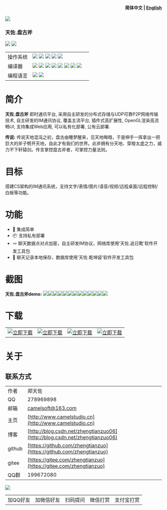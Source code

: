 <h4 align="right">简体中文 | <strong><a href="README_en.md">English</a></strong></h4>

![](img/logo.png)

### 天佐.盘古斧

![](https://img.shields.io/badge/release-1.0.0.0-blue.svg)
![](https://img.shields.io/badge/date-24.1.1-orange.svg)

||||
|--|--|--|
|操作系统|![](https://img.shields.io/badge/os-windows_7+-blue.svg) ![](https://img.shields.io/badge/os-macos_10.14+-lightgrey.svg) ![](https://img.shields.io/badge/os-ubuntu_20.04+-orange.svg) ![](https://img.shields.io/badge/os-android_5.0+-green.svg) ![](https://img.shields.io/badge/os-ios_12.0+-lightgrey.svg)||
|编译器|![](https://img.shields.io/badge/c++-11-blue.svg) ![](https://img.shields.io/badge/msvc-14.0-blue.svg) ![](https://img.shields.io/badge/msvc-14.1-blue.svg) ![](https://img.shields.io/badge/msvc-14.2-blue.svg) ![](https://img.shields.io/badge/msvc-14.3-blue.svg) ![](https://img.shields.io/badge/ndk-21.3-green.svg) ![](https://img.shields.io/badge/llvm-10.0-lightgrey.svg) ![](https://img.shields.io/badge/gcc-9.4-orange.svg)||
|编程语言|![](img/C.png) ![](img/C__.png)||

# 简介

**天佐.盘古斧** 即时通讯平台, 采用自主研发的分布式存储与UDP可靠P2P网络传输技术, 自主研发的IM通讯协议, 覆盖主流平台, 插件式高扩展性, OpenGL渲染高流畅UI, 支持集成Web应用, 可以私有化部署, 公有云部署.

**传说:**
传说天地混沌之初，盘古由睡梦醒来，见天地晦暗，于是伸手一挥拿出一把巨大的斧子劈开天地，自此才有我们的世界。此斧拥有分天地、穿梭太虚之力，威力不下轩辕剑。传言掌控盘古斧者，可掌控力量法则。

# 目标
搭建CS架构的IM通讯系统，支持文字/表情/图片/语音/视频/远程桌面/远程控制/白板等功能。

# 功能

- 🧩 集成简单
- 📦 支持私有部署
- 🪢 聊天数据点对点加密，自主研发IM协议，网络库使用'天佐.追日靴'软件开发工具包
- 📒 聊天记录本地保存，数据库使用'天佐.乾坤袋'软件开发工具包

# 截图

**天佐.盘古斧demo:**
<img src="./img/1.png"/><img src="./img/2.png"/><img src="./img/3.png"/><img src="./img/4.png"/><img src="./img/5.png"/><img src="./img/6.png"/><img src="./img/7.png"/><img src="./img/8.png"/><img src="./img/9.png"/><img src="./img/10.png"/><img src="./img/11.png"/><img src="./img/12.png"/><img src="./img/13.png"/>


# 下载

|||||
|--|--|--|--|
|[![立即下载](img/com_btnGitHub.svg)](https://github.com/zhengtianzuo/tianzuo.Pangu/releases)|[![立即下载](img/com_btnGitee.svg)](https://gitee.com/zhengtianzuo/tianzuo.Pangu/releases)|[![立即下载](img/down_baidu.svg)](https://pan.baidu.com/s/1sPGPbHAd0M8z8y99v814Wg?pwd=1234)|[![立即下载](img/down_weiyun.svg)](https://share.weiyun.com/RUYvAvcG)|


# 关于
## 联系方式

||||
|--|--|--|
|作者|郑天佐||
|QQ|278969898||
|邮箱|camelsoft@163.com||
|主页|[http://www.camelstudio.cn](http://www.camelstudio.cn)||
|博客|[http://blog.csdn.net/zhengtianzuo06](http://blog.csdn.net/zhengtianzuo06)||
|github|[https://github.com/zhengtianzuo](https://github.com/zhengtianzuo)||
|gitee|[https://gitee.com/zhengtianzuo](https://gitee.com/zhengtianzuo)||
|QQ群|199672080||

![](img/allinone.png)

||||||
|--|--|--|--|--|
|加QQ好友|加微信好友|扫码提问|微信打赏|支付宝打赏|




